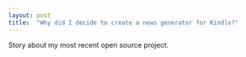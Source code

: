 ```yaml
---
layout: post 
title:  "Why did I decide to create a news generator for Kindle?"
---
```

Story about my most recent open source project.
